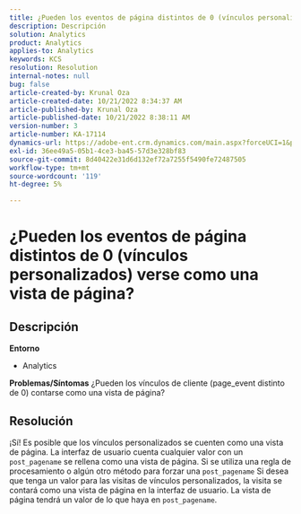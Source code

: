 ```yaml
---
title: ¿Pueden los eventos de página distintos de 0 (vínculos personalizados) verse como una vista de página?
description: Descripción
solution: Analytics
product: Analytics
applies-to: Analytics
keywords: KCS
resolution: Resolution
internal-notes: null
bug: false
article-created-by: Krunal Oza
article-created-date: 10/21/2022 8:34:37 AM
article-published-by: Krunal Oza
article-published-date: 10/21/2022 8:38:11 AM
version-number: 3
article-number: KA-17114
dynamics-url: https://adobe-ent.crm.dynamics.com/main.aspx?forceUCI=1&pagetype=entityrecord&etn=knowledgearticle&id=e0d0b62f-1b51-ed11-bba2-0022480867fb
exl-id: 36ee49a5-05b1-4ce3-ba45-57d3e328bf83
source-git-commit: 8d40422e31d6d132ef72a7255f5490fe72487505
workflow-type: tm+mt
source-wordcount: '119'
ht-degree: 5%

---
```


# ¿Pueden los eventos de página distintos de 0 (vínculos personalizados) verse como una vista de página?

## Descripción

<b>Entorno</b>
- Analytics



<b>Problemas/Síntomas</b>
¿Pueden los vínculos de cliente (page_event distinto de 0) contarse como una vista de página?


## Resolución


¡Sí! Es posible que los vínculos personalizados se cuenten como una vista de página. La interfaz de usuario cuenta cualquier valor con un `post_pagename` se rellena como una vista de página. Si se utiliza una regla de procesamiento o algún otro método para forzar una `post_pagename` Si desea que tenga un valor para las visitas de vínculos personalizados, la visita se contará como una vista de página en la interfaz de usuario. La vista de página tendrá un valor de lo que haya en `post_pagename`.
